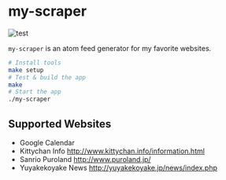 # my-scraper

![test](https://github.com/mono0x/my-scraper/workflows/test/badge.svg?branch=master)

`my-scraper` is an atom feed generator for my favorite websites.

```sh
# Install tools
make setup
# Test & build the app
make
# Start the app
./my-scraper
```

## Supported Websites

- Google Calendar
- Kittychan Info <http://www.kittychan.info/information.html>
- Sanrio Puroland <http://www.puroland.jp/>
- Yuyakekoyake News <http://yuyakekoyake.jp/news/index.php>
